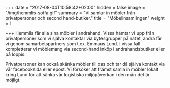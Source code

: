 +++
date = "2017-08-04T10:58:42+02:00"
hidden = false
image = "/img/hemmlis-soffa.gif"
summary = "Vi samlar in möbler från privatpersoner och second hand-butiker."
title = "Möbelinsamlingen"
weight = 1

+++
Hemmlis får alla sina möbler i andrahand. Vissa hämtar vi upp från privatpersoner som vi själva kontaktar via bytesgrupper på nätet, andra får vi genom samarbetspartners som t.ex. Emmaus Lund. I vissa fall kompletterar vi möblemang via second-hand inköp i andrahandsbutiker eller på loppis.

Privatpersoner kan också skänka möbler till oss och tar då själva kontakt via vår facebooksida eller epost. Vi försöker att främst samla in möbler lokalt kring Lund för att sänka vår logistiska miljöpåverkan i den mån det är möjligt.
